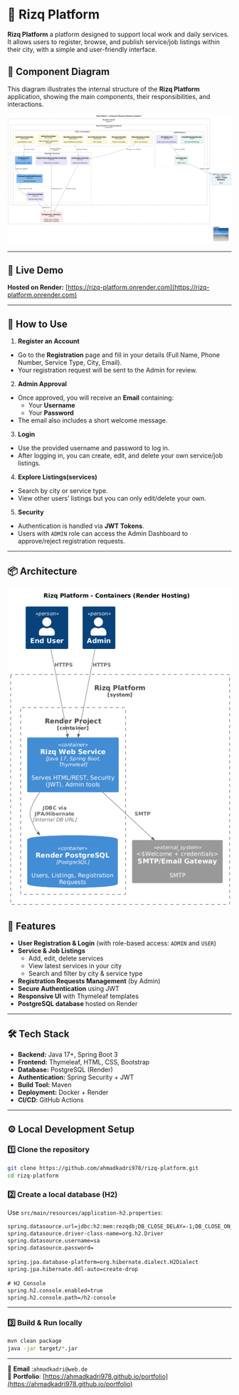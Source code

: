 # 🌟 Rizq Platform

**Rizq Platform** a platform designed to support local work and daily services.  
It allows users to register, browse, and publish service/job listings within their city, with a simple and user-friendly interface.

## 🧩 Component Diagram

This diagram illustrates the internal structure of the **Rizq Platform** application, showing the main components, their responsibilities, and interactions.

![Component Diagram](component-diagram.png)

---

## 🚀 Live Demo
**Hosted on Render:** [https://rizq-platform.onrender.com](https://rizq-platform.onrender.com)  

---
## 📖 How to Use
1. **Register an Account**
  - Go to the **Registration** page and fill in your details (Full Name, Phone Number, Service Type, City, Email).
  - Your registration request will be sent to the Admin for review.

2. **Admin Approval**
  - Once approved, you will receive an **Email** containing:
    - Your **Username**
    - Your **Password**
  - The email also includes a short welcome message.

3. **Login**
  - Use the provided username and password to log in.
  - After logging in, you can create, edit, and delete your own service/job listings.

4. **Explore Listings(services)**
  - Search by city or service type.
  - View other users’ listings but you can only edit/delete your own.

5. **Security**
  - Authentication is handled via **JWT Tokens**.
  - Users with `ADMIN` role can access the Admin Dashboard to approve/reject registration requests.
   ---
   ## 📦 Architecture

![Architecture Diagram](Rizk-Container-diagram.png)

## 📌 Features
- **User Registration & Login** (with role-based access: `ADMIN` and `USER`)
- **Service & Job Listings**
  - Add, edit, delete services
  - View latest services in your city
  - Search and filter by city & service type
- **Registration Requests Management** (by Admin)
- **Secure Authentication** using JWT
- **Responsive UI** with Thymeleaf templates
- **PostgreSQL database** hosted on Render

---

## 🛠 Tech Stack
- **Backend:** Java 17+, Spring Boot 3
- **Frontend:** Thymeleaf, HTML, CSS, Bootstrap
- **Database:** PostgreSQL (Render)
- **Authentication:** Spring Security + JWT
- **Build Tool:** Maven
- **Deployment:** Docker + Render
- **CI/CD**: GitHub Actions

---

## ⚙️ Local Development Setup

### 1️⃣ Clone the repository
```bash
git clone https://github.com/ahmadkadri978/rizq-platform.git
cd rizq-platform
```

### 2️⃣ Create a local database (H2)
 
Use  `src/main/resources/application-h2.properties`:
```properties
spring.datasource.url=jdbc:h2:mem:rezqdb;DB_CLOSE_DELAY=-1;DB_CLOSE_ON_EXIT=FALSE
spring.datasource.driver-class-name=org.h2.Driver
spring.datasource.username=sa
spring.datasource.password=

spring.jpa.database-platform=org.hibernate.dialect.H2Dialect
spring.jpa.hibernate.ddl-auto=create-drop

# H2 Console 
spring.h2.console.enabled=true
spring.h2.console.path=/h2-console
```

---

### 3️⃣ Build & Run locally
```bash
mvn clean package
java -jar target/*.jar
```

---

📧 **Email** :`ahmadkadri@web.de`  
🔗 **Portfolio**: [https://ahmadkadri978.github.io/portfolio](https://ahmadkadri978.github.io/portfolio)
